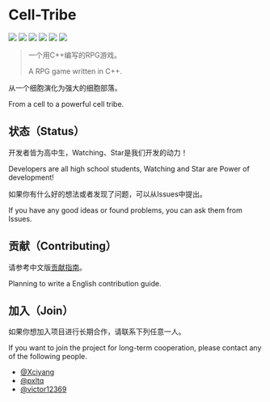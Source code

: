 # Cell-Tribe

![](https://img.shields.io/github/issues/Xciyang/Cell)
![](https://img.shields.io/github/forks/Xciyang/Cell)
![](https://img.shields.io/github/stars/Xciyang/Cell)
![](https://img.shields.io/github/license/Xciyang/Cell)
![](https://img.shields.io/github/languages/top/Xciyang/Cell)
![](https://img.shields.io/github/last-commit/Xciyang/Cell)

> 一个用C++编写的RPG游戏。
>
> A RPG game written in C++.

从一个细胞演化为强大的细胞部落。

From a cell to a powerful cell tribe.

## 状态（Status）

开发者皆为高中生，Watching、Star是我们开发的动力！

Developers are all high school students, Watching and Star are Power of development!

如果你有什么好的想法或者发现了问题，可以从Issues中提出。 

If you have any good ideas or found problems, you can ask them from Issues.

## 贡献（Contributing）

请参考中文版[贡献指南](https://github.com/Virtual-Dimension/Cell-Tribe/blob/master/CONTRIBUTING.md)。

Planning to write a English contribution guide.

## 加入（Join）

如果你想加入项目进行长期合作，请联系下列任意一人。

If you want to join the project for long-term cooperation, please contact any of the following people.

- [@Xciyang](https://github.com/Xciyang)
- [@pxltq](https://github.com/ColorfulMist)
- [@victor12369](https://github.com/victor12369)
